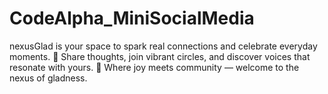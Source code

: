 # CodeAlpha_MiniSocialMedia
nexusGlad is your space to spark real connections and celebrate everyday moments. 💬 Share thoughts, join vibrant circles, and discover voices that resonate with yours. 🔗 Where joy meets community — welcome to the nexus of gladness.
